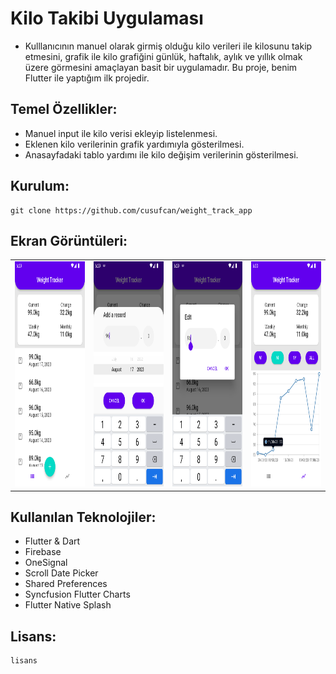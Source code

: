 # Kilo Takibi Uygulaması

+ Kulllanıcının manuel olarak girmiş olduğu kilo verileri ile kilosunu takip etmesini, grafik ile kilo grafiğini günlük, haftalık, aylık ve yıllık olmak üzere görmesini amaçlayan basit bir uygulamadır. Bu proje, benim Flutter ile yaptığım ilk projedir.

## Temel Özellikler:

+ Manuel input ile kilo verisi ekleyip listelenmesi.
+ Eklenen kilo verilerinin grafik yardımıyla gösterilmesi.
+ Anasayfadaki tablo yardımı ile kilo değişim verilerinin gösterilmesi.

## Kurulum:

    git clone https://github.com/cusufcan/weight_track_app

## Ekran Görüntüleri:

<table>
    <tr>
        <td> <img src="assets/screenshots/1.png"  alt="1" width = 360px height = 360px ></td>
        <td><img src="assets/screenshots/2.png" alt="2" width = 360px height = 360px></td>
        <td><img src="assets/screenshots/3.png" alt="3" width = 360px height = 360px></td>
        <td><img src="assets/screenshots/4.png" alt="4" width = 360px height = 360px></td>
    </tr>
</table>

## Kullanılan Teknolojiler:

+ Flutter & Dart
+ Firebase
+ OneSignal
+ Scroll Date Picker
+ Shared Preferences
+ Syncfusion Flutter Charts
+ Flutter Native Splash

## Lisans:

    lisans
